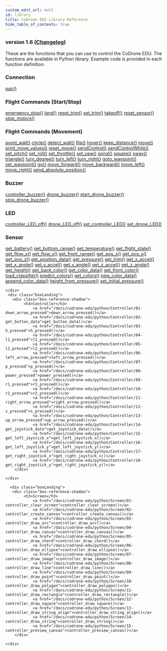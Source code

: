 ```yaml
---
custom_edit_url: null
id: library
title: CoDrone EDU Library Reference
hide_table_of_contents: true
---
```


<h3 class="homeDocLandingVersion">version 1.6 (<a class="orange-link" href="/docs/codrone-edu/python/changelog">Changelog</a>)</h3>
These are the functions that you can use to control the CoDrone EDU. The functions are available in Python library. Example code is provided in each function definition.

<div class="boxLanding">
  <div class="parentContainer">
  <div class="box-reference-shadow">
  <h3>Connection</h3>
    <a href="/docs/codrone-edu/python/Connection/01-pair">pair()</a>
    <br />
   </div>
    <div class="box-reference-shadow margin-top-30"> 
        <h3>Flight Commands (Start/Stop)</h3>
            <a href="/docs/codrone-edu/python/Flight-Commands-Start-Stop/01-emergency_stop">emergency_stop()</a>
            <a href="/docs/codrone-edu/python/Flight-Commands-Start-Stop/02-land">land()</a>
            <a href="/docs/codrone-edu/python/Flight-Commands-Start-Stop/03-reset_trim/">reset_trim()</a>
            <a href="/docs/codrone-edu/python/Flight-Commands-Start-Stop/04-set_trim">set_trim()</a>
            <a href="/docs/codrone-edu/python/Flight-Commands-Start-Stop/05-take_off">takeoff()</a>
            <a href="/docs/codrone-edu/python/Flight-Commands-Start-Stop/06-reset_sensor">reset_sensor()</a>
            <a href="/docs/codrone-edu/python/Flight-Commands-Start-Stop/07-stop_motors">stop_motors()</a>
    </div>
    <div class="box-reference-shadow margin-top-30"> 
        <h3>Flight Commands (Movement)</h3>
        <a href="/docs/codrone-edu/python/Flight-Commands-Movement/01-avoid_wall">avoid_wall()</a>
        <a href="/docs/codrone-edu/python/Flight-Commands-Movement/02-circle">circle()</a>
        <a href="/docs/codrone-edu/python/Flight-Commands-Movement/03-detect_wall">detect_wall()</a>
        <a href="/docs/codrone-edu/python/Flight-Commands-Movement/04-flip">flip()</a>
        <a href="/docs/codrone-edu/python/Flight-Commands-Movement/05-hover">hover()</a>
        <a href="/docs/codrone-edu/python/Flight-Commands-Movement/06-keep_distance">keep_distance()</a>
        <a href="/docs/codrone-edu/python/Flight-Commands-Movement/07-move">move()</a>
        <a href="/docs/codrone-edu/python/Flight-Commands-Movement/08-print_move_values">print_move_values()</a>  
        <a href="/docs/codrone-edu/python/Flight-Commands-Movement/09-reset_move">reset_move()</a>
        <a href="/docs/codrone-edu/python/Flight-Commands-Movement/10-sendControl">sendControl()</a>
        <a href="/docs/codrone-edu/python/Flight-Commands-Movement/11-sendControlWhile">sendControlWhile()</a>
        <a href="/docs/codrone-edu/python/Flight-Commands-Movement/12-set_pitch">set_pitch()</a>  
        <a href="/docs/codrone-edu/python/Flight-Commands-Movement/13-set_roll">set_roll()</a>
        <a href="/docs/codrone-edu/python/Flight-Commands-Movement/14-set_throttle">set_throttle()</a>
        <a href="/docs/codrone-edu/python/Flight-Commands-Movement/15-set_yaw">set_yaw()</a>
        <a href="/docs/codrone-edu/python/Flight-Commands-Movement/16-spiral">spiral()</a>    
        <a href="/docs/codrone-edu/python/Flight-Commands-Movement/17-square">square()</a>  
        <a href="/docs/codrone-edu/python/Flight-Commands-Movement/18-sway">sway()</a>
        <a href="/docs/codrone-edu/python/Flight-Commands-Movement/19-triangle">triangle()</a>
        <a href="/docs/codrone-edu/python/Flight-Commands-Movement/20-turn_degree">turn_degree()</a>
        <a href="/docs/codrone-edu/python/Flight-Commands-Movement/21-turn_left">turn_left()</a>  
        <a href="/docs/codrone-edu/python/Flight-Commands-Movement/22-turn_right">turn_right()</a>     
        <a href="/docs/codrone-edu/python/Flight-Commands-Movement/23-goto_waypoint">goto_waypoint()</a>
        <a href="/docs/codrone-edu/python/Flight-Commands-Movement/24-set_waypoint">set_waypoint()</a>
        <a href="/docs/codrone-edu/python/Flight-Commands-Movement/25-go">go()</a>
        <a href="/docs/codrone-edu/python/Flight-Commands-Movement/26-move_forward">move_forward()</a>
        <a href="/docs/codrone-edu/python/Flight-Commands-Movement/27-move_backward">move_backward()</a>
        <a href="/docs/codrone-edu/python/Flight-Commands-Movement/28-move_left">move_left()</a>
        <a href="/docs/codrone-edu/python/Flight-Commands-Movement/29-move_right">move_right()</a>
        <a href="/docs/codrone-edu/python/Flight-Commands-Movement/30-send_absolute_position">send_absolute_position()</a>

  </div>
    <div class="box-reference-shadow margin-top-30"> 
        <h3>Buzzer</h3>
         <a href="/docs/codrone-edu/python/Buzzer/01-controller_buzzer/">controller_buzzer()</a>
         <a href="/docs/codrone-edu/python/Buzzer/02-drone_buzzer/">drone_buzzer()</a>
         <a href="/docs/codrone-edu/python/Buzzer/03-start_drone_buzzer/">start_drone_buzzer()</a>
         <a href="/docs/codrone-edu/python/Buzzer/04-stop_drone_buzzer/">stop_drone_buzzer()</a>      
  </div>
    <div class="box-reference-shadow margin-top-30"> 
        <h3>LED</h3>
        <a href="/docs/codrone-edu/python/LED/01-controller_LED_off">controller_LED_off()</a>
        <a href="/docs/codrone-edu/python/LED/02-drone_LED_off">drone_LED_off()</a>
        <a href="/docs/codrone-edu/python/LED/03-set_controller_LED">set_controller_LED()</a>
        <a href="/docs/codrone-edu/python/LED/04-set_drone_LED">set_drone_LED()</a>
  </div>
  </div>
  <div  class="parentContainer">
    <div class="boxLanding">
       <div class="box-reference-shadow"> 
            <h3>Sensor</h3>
                <a href="/docs/codrone-edu/python/Sensors/01-get_battery">get_battery()</a>
                <a href="/docs/codrone-edu/python/Sensors/02-get_bottom_range">get_bottom_range()</a>
                <a href="/docs/codrone-edu/python/Sensors/03-get_temperature">get_temperature()</a>
                <a href="/docs/codrone-edu/python/Sensors/04-get_flight_state">get_flight_state()</a>
                <a href="/docs/codrone-edu/python/Sensors/05-get_flow_x">get_flow_x()</a>
                <a href="/docs/codrone-edu/python/Sensors/06-get_flow_y">get_flow_y()</a>
                <a href="/docs/codrone-edu/python/Sensors/07-get_front_range">get_front_range()</a>
                <a href="/docs/codrone-edu/python/Sensors/08-get_pos_x">get_pos_x()</a>
                <a href="/docs/codrone-edu/python/Sensors/09-get_pos_y">get_pos_y()</a>
                <a href="/docs/codrone-edu/python/Sensors/10-get_pos_z">get_pos_z()</a>
                <a href="/docs/codrone-edu/python/Sensors/11-get_position_data">get_position_data()</a> 
                <a href="/docs/codrone-edu/python/Sensors/12-get_pressure">get_pressure()</a>
                <a href="/docs/codrone-edu/python/Sensors/13-get_trim">get_trim()</a>
                <a href="/docs/codrone-edu/python/Sensors/14-get_x_accel">get_x_accel()</a> 
                <a href="/docs/codrone-edu/python/Sensors/15-get_x_angle">get_x_angle()</a> 
                <a href="/docs/codrone-edu/python/Sensors/16-get_y_accel">get_y_accel()</a>   
                <a href="/docs/codrone-edu/python/Sensors/17-get_y_angle">get_y_angle()</a> 
                <a href="/docs/codrone-edu/python/Sensors/18-get_z_accel">get_z_accel()</a> 
                <a href="/docs/codrone-edu/python/Sensors/19-get_z_angle">get_z_angle()</a>
                <a href="/docs/codrone-edu/python/Sensors/20-get_height">get_height()</a>    
                <a href="/docs/codrone-edu/python/Sensors/21-get_back_color">get_back_color()</a>
                <a href="/docs/codrone-edu/python/Sensors/22-get_color_data">get_color_data()</a>
                <a href="/docs/codrone-edu/python/Sensors/23-get_front_color">get_front_color()</a>
                <a href="/docs/codrone-edu/python/Sensors/24-load_classifier">load_classifier()</a>
                <a href="/docs/codrone-edu/python/Sensors/25-predict_colors">predict_colors()</a>
                <a href="/docs/codrone-edu/python/Sensors/26-get_colors">get_colors()</a>
                <a href="/docs/codrone-edu/python/Sensors/27-new_color_data">new_color_data()</a>
                <a href="/docs/codrone-edu/python/Sensors/28-append_color_data">append_color_data()</a>
                <a href="/docs/codrone-edu/python/Sensors/29-height_from_pressure">height_from_pressure()</a>
                <a href="/docs/codrone-edu/python/Sensors/30-set_initial_pressure">set_initial_pressure()</a>
        </div>
        
    </div>
     <div class="boxLanding">
       <div class="box-reference-shadow"> 
            <h3>Controller</h3>
                <a href="/docs/codrone-edu/python/Controller/01-down_arrow_pressed">down_arrow_pressed()</a>
                <a href="/docs/codrone-edu/python/Controller/02-get_button_data">get_button_data()</a>
                <a href="/docs/codrone-edu/python/Controller/03-h_pressed">h_pressed()</a>
                <a href="/docs/codrone-edu/python/Controller/04-l1_pressed">l1_pressed()</a>
                <a href="/docs/codrone-edu/python/Controller/05-l2_pressed">l2_pressed()</a>
                <a href="/docs/codrone-edu/python/Controller/06-left_arrow_pressed">left_arrow_pressed()</a>
                <a href="/docs/codrone-edu/python/Controller/07-p_pressed">p_pressed()</a>
                <a href="/docs/codrone-edu/python/Controller/08-power_pressed">power_pressed()</a>
                <a href="/docs/codrone-edu/python/Controller/09-r1_pressed">r1_pressed()</a>
                <a href="/docs/codrone-edu/python/Controller/10-r2_pressed">r2_pressed()</a> 
                <a href="/docs/codrone-edu/python/Controller/11-right_arrow_pressed">right_arrow_pressed()</a>
                <a href="/docs/codrone-edu/python/Controller/12-s_pressed">s_pressed()</a>
                <a href="/docs/codrone-edu/python/Controller/13-up_arrow_pressed">up_arrow_pressed()</a> 
                <a href="/docs/codrone-edu/python/Controller/14-get_joystick_data">get_joystick_data()</a> 
                <a href="/docs/codrone-edu/python/Controller/15-get_left_joystick_x">get_left_joystick_x()</a>   
                <a href="/docs/codrone-edu/python/Controller/16-get_left_joystick_y">get_left_joystick_y()</a> 
                <a href="/docs/codrone-edu/python/Controller/17-get_right_joystick_x">get_right_joystick_x()</a> 
                <a href="/docs/codrone-edu/python/Controller/18-get_right_joystick_y">get_right_joystick_y()</a>
        </div>
        
    </div>
    
      <div class="boxLanding">
       <div class="box-reference-shadow"> 
            <h3>Screen</h3>
                <a href="/docs/codrone-edu/python/Screen/01-controller_clear_screen">controller_clear_screen()</a>
                <a href="/docs/codrone-edu/python/Screen/02-controller_create_canvas">controller_create_canvas()</a>
                <a href="/docs/codrone-edu/python/Screen/03-controller_draw_arc">controller_draw_arc()</a>
                <a href="/docs/codrone-edu/python/Screen/04-controller_draw_canvas">controller_draw_canvas()</a>
                <a href="/docs/codrone-edu/python/Screen/05-controller_draw_chord">controller_draw_chord()</a>
                <a href="/docs/codrone-edu/python/Screen/06-controller_draw_ellipse">controller_draw_ellipse()</a>
                <a href="/docs/codrone-edu/python/Screen/07-controller_draw_image">controller_draw_image()</a>
                <a href="/docs/codrone-edu/python/Screen/08-controller_draw_line">controller_draw_line()</a>
                <a href="/docs/codrone-edu/python/Screen/09-controller_draw_point">controller_draw_point()</a>
                <a href="/docs/codrone-edu/python/Screen/10-controller_draw_polygon">controller_draw_polygon()</a> 
                <a href="/docs/codrone-edu/python/Screen/11-controller_draw_rectangle">controller_draw_rectangle()</a>
                <a href="/docs/codrone-edu/python/Screen/12-controller_draw_square">controller_draw_square()</a>
                <a href="/docs/codrone-edu/python/Screen/13-controller_draw_string_align">controller_draw_string_align()</a> 
                <a href="/docs/codrone-edu/python/Screen/14-controller_draw_string">controller_draw_string()</a> 
                <a href="/docs/codrone-edu/python/Screen/15-controller_preview_canvas">controller_preview_canvas()</a>   
        </div>
        
    </div>
  </div>
</div>
<div class="boxLanding marginTop25">


</div>
